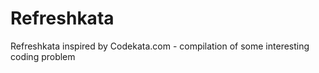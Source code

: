 # Refreshkata
Refreshkata inspired by Codekata.com - compilation of some interesting coding problem
